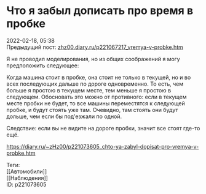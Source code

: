 Что я забыл дописать про время в пробке
========================================

   
 2022-02-18, 05:38   
  Предыдущий пост:  [zhz00.diary.ru/p221067217\_vremya-v-probke.htm](https://zhz00.diary.ru/p221067217_vremya-v-probke.htm)    
   
 Я не проводил моделирования, но из общих соображений я могу предположить следующее:   
   
 Когда машина стоит в пробке, она стоит не только в текущей, но и во всех последующих дальше по дороге одновременно. То есть, чем больше я простою в текущем месте, тем меньше я простою в следующем. Обосновать это можно от противного: если в текущем месте пробки не будет, то все машины переместятся к следующей пробке, и будут стоять уже там. Очевидно, там стоять они будут дольше, чем если бы под'езжали по одной.   
   
 Следствие: если вы не видите на дороге пробки, значит все стоят где-то ещё.   
    
 <https://diary.ru/~zHz00/p221073605_chto-ya-zabyl-dopisat-pro-vremya-v-probke.htm>   
   
 Теги:   
 [[Автомобили]]   
 [[Наблюдения]]   
 ID: p221073605